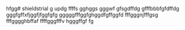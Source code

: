 hfgg# shieldstrial
g
updg
ffffs
gghggs
gggwf
gfsgdffdg
gfffbbbfgfdffdg
gggfgffхfjggfjfggfgfg
gggggfffggfghggdfgffggfd
fffgggnjfffgsg
fffgggghbffaf
ffffgggfffv
hgggffgf
fg
